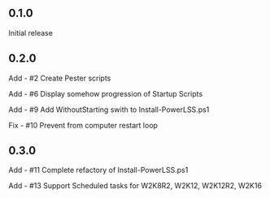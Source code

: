 ## 0.1.0
Initial release


## 0.2.0
Add - #2 Create Pester scripts

Add - #6 Display somehow progression of Startup Scripts

Add - #9 Add WithoutStarting swith to Install-PowerLSS.ps1

Fix - #10 Prevent from computer restart loop


## 0.3.0
Add - #11 Complete refactory of Install-PowerLSS.ps1

Add - #13 Support Scheduled tasks for W2K8R2, W2K12, W2K12R2, W2K16
